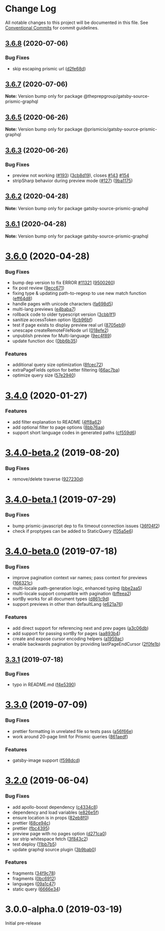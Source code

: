# Change Log

All notable changes to this project will be documented in this file.
See [Conventional Commits](https://conventionalcommits.org) for commit guidelines.

## [3.6.8](https://github.com/theprepgroup/gatsby-source-prismic-graphql/compare/v3.6.7...v3.6.8) (2020-07-06)

### Bug Fixes

- skip escaping prismic url ([d2fe68d](https://github.com/theprepgroup/gatsby-source-prismic-graphql/commit/d2fe68dfbdc517dbfa1593a6a1d8adcfc51c8d1a))

## [3.6.7](https://github.com/theprepgroup/gatsby-source-prismic-graphql/compare/v3.6.5...v3.6.7) (2020-07-06)

**Note:** Version bump only for package @theprepgroup/gatsby-source-prismic-graphql

## [3.6.5](https://github.com/prismicio/gatsby-source-prismic-graphql/compare/v3.6.3...v3.6.5) (2020-06-26)

**Note:** Version bump only for package @prismicio/gatsby-source-prismic-graphql

## [3.6.3](https://github.com/prismicio/gatsby-source-prismic-graphql/compare/v3.6.2...v3.6.3) (2020-06-26)

### Bug Fixes

- preview not working ([#193](https://github.com/prismicio/gatsby-source-prismic-graphql/issues/193)) ([3cb8d19](https://github.com/prismicio/gatsby-source-prismic-graphql/commit/3cb8d19536faaf100c5175852fbd566af145b0f3)), closes [#143](https://github.com/prismicio/gatsby-source-prismic-graphql/issues/143) [#154](https://github.com/prismicio/gatsby-source-prismic-graphql/issues/154)
- stripSharp behavior during preview mode ([#127](https://github.com/prismicio/gatsby-source-prismic-graphql/issues/127)) ([9ba1175](https://github.com/prismicio/gatsby-source-prismic-graphql/commit/9ba117553ac03c056b201187c708b214791a5068))

## [3.6.2](https://github.com/birkir/gatsby-source-prismic-graphql/compare/v3.6.1...v3.6.2) (2020-04-28)

**Note:** Version bump only for package gatsby-source-prismic-graphql

## [3.6.1](https://github.com/birkir/gatsby-source-prismic-graphql/compare/v3.6.0...v3.6.1) (2020-04-28)

**Note:** Version bump only for package gatsby-source-prismic-graphql

# [3.6.0](https://github.com/birkir/gatsby-source-prismic-graphql/compare/v3.4.0...v3.6.0) (2020-04-28)

### Bug Fixes

- bump dep version to fix ERROR [#11321](https://github.com/birkir/gatsby-source-prismic-graphql/issues/11321) ([9500260](https://github.com/birkir/gatsby-source-prismic-graphql/commit/9500260c0cc81600e1b013b7e115275293ed0e89))
- fix post review ([9ecc671](https://github.com/birkir/gatsby-source-prismic-graphql/commit/9ecc6711116c05b4002c859ac77beeebe2164e73))
- fixing type & updating path-to-regexp to use new match function ([eff64d8](https://github.com/birkir/gatsby-source-prismic-graphql/commit/eff64d824438690b7c73ced8f923b5c2f661412d))
- handle pages with unicode characters ([fa698d5](https://github.com/birkir/gatsby-source-prismic-graphql/commit/fa698d56de2b539f237b18debad6752a92a3524c))
- multi-lang previews ([e4baba7](https://github.com/birkir/gatsby-source-prismic-graphql/commit/e4baba7bc2c5295bdbb9d20f083891dd127165b1))
- rollback code to older typescript version ([3cbb1f1](https://github.com/birkir/gatsby-source-prismic-graphql/commit/3cbb1f1d62c7fa97ca44d69e1d205423be50d118))
- sanitize accessToken option ([6cb96bf](https://github.com/birkir/gatsby-source-prismic-graphql/commit/6cb96bf37f6b258ebda817c06c6a5ab0c3dbc178))
- test if page exists to display preview real url ([8705eb9](https://github.com/birkir/gatsby-source-prismic-graphql/commit/8705eb99352fda6aab41a684a25d9f16ef86e836))
- unescape createRemoteFileNode url ([018efe2](https://github.com/birkir/gatsby-source-prismic-graphql/commit/018efe287d25c1750cfb1e69564a3ca670e693b1))
- unpublish preview for Multi-language ([9ec4f89](https://github.com/birkir/gatsby-source-prismic-graphql/commit/9ec4f896b64f79bae3415419deb671a6db6dff3e))
- update function doc ([0bb6b35](https://github.com/birkir/gatsby-source-prismic-graphql/commit/0bb6b3550766313624c751fb2369207471301d3c))

### Features

- additional query size optimization ([8fcec72](https://github.com/birkir/gatsby-source-prismic-graphql/commit/8fcec72add1b3d4606ec8be27e51cce4a8f81156))
- extraPageFields option for better filtering ([66ac7ba](https://github.com/birkir/gatsby-source-prismic-graphql/commit/66ac7baa8309eb6a97633aa38a2d44f923ffc2c5))
- optimize query size ([57e2940](https://github.com/birkir/gatsby-source-prismic-graphql/commit/57e2940342f724ef21bc951b987a409fbc2d9d82))

# [3.4.0](https://github.com/birkir/gatsby-source-prismic-graphql/compare/v3.4.0-beta.2...v3.4.0) (2020-01-27)

### Features

- add filter explanation to README ([4ff8a62](https://github.com/birkir/gatsby-source-prismic-graphql/commit/4ff8a62))
- add optional filter to page options ([8bb76aa](https://github.com/birkir/gatsby-source-prismic-graphql/commit/8bb76aa))
- support short language codes in generated paths ([cf559d6](https://github.com/birkir/gatsby-source-prismic-graphql/commit/cf559d6))

# [3.4.0-beta.2](https://github.com/birkir/gatsby-source-prismic-graphql/compare/v3.4.0-beta.1...v3.4.0-beta.2) (2019-08-20)

### Bug Fixes

- remove/delete traverse ([927230d](https://github.com/birkir/gatsby-source-prismic-graphql/commit/927230d))

# [3.4.0-beta.1](https://github.com/birkir/gatsby-source-prismic-graphql/compare/v3.4.0-beta.0...v3.4.0-beta.1) (2019-07-29)

### Bug Fixes

- bump prismic-javascript dep to fix timeout connection issues ([36f04f2](https://github.com/birkir/gatsby-source-prismic-graphql/commit/36f04f2))
- check if proptypes can be added to StaticQuery ([f05a5e6](https://github.com/birkir/gatsby-source-prismic-graphql/commit/f05a5e6))

# [3.4.0-beta.0](https://github.com/birkir/gatsby-source-prismic-graphql/compare/v3.3.1...v3.4.0-beta.0) (2019-07-18)

### Bug Fixes

- improve pagination context var names; pass context for previews ([166321c](https://github.com/birkir/gatsby-source-prismic-graphql/commit/166321c))
- multi-locale path-generation logic, enhanced typing ([bbe2aa5](https://github.com/birkir/gatsby-source-prismic-graphql/commit/bbe2aa5))
- multi-locale support compatible with pagination ([bffeea2](https://github.com/birkir/gatsby-source-prismic-graphql/commit/bffeea2))
- sortBy works for all document types ([d861c9d](https://github.com/birkir/gatsby-source-prismic-graphql/commit/d861c9d))
- support previews in other than defaultLang ([e621a76](https://github.com/birkir/gatsby-source-prismic-graphql/commit/e621a76))

### Features

- add direct support for referencing next and prev pages ([a3c06db](https://github.com/birkir/gatsby-source-prismic-graphql/commit/a3c06db))
- add support for passing sortBy for pages ([aa893b4](https://github.com/birkir/gatsby-source-prismic-graphql/commit/aa893b4))
- create and expose cursor encoding helpers ([a1959ac](https://github.com/birkir/gatsby-source-prismic-graphql/commit/a1959ac))
- enable backwards pagination by providing lastPageEndCursor ([2f0fe1b](https://github.com/birkir/gatsby-source-prismic-graphql/commit/2f0fe1b))

## [3.3.1](https://github.com/birkir/gatsby-source-prismic-graphql/compare/v3.3.0...v3.3.1) (2019-07-18)

### Bug Fixes

- typo in README.md ([f4e5390](https://github.com/birkir/gatsby-source-prismic-graphql/commit/f4e5390))

# [3.3.0](https://github.com/birkir/gatsby-source-prismic-graphql/compare/v3.2.0...v3.3.0) (2019-07-09)

### Bug Fixes

- prettier formatting in unrelated file so tests pass ([a56f66e](https://github.com/birkir/gatsby-source-prismic-graphql/commit/a56f66e))
- work around 20-page limit for Prismic queries ([861aedf](https://github.com/birkir/gatsby-source-prismic-graphql/commit/861aedf))

### Features

- gatsby-image support ([f598dcd](https://github.com/birkir/gatsby-source-prismic-graphql/commit/f598dcd))

# [3.2.0](https://github.com/birkir/gatsby-source-prismic-graphql/compare/v3.0.0-alpha.0...v3.2.0) (2019-06-04)

### Bug Fixes

- add apollo-boost dependency ([c4334c8](https://github.com/birkir/gatsby-source-prismic-graphql/commit/c4334c8))
- dependency and load variables ([e826e5f](https://github.com/birkir/gatsby-source-prismic-graphql/commit/e826e5f))
- ensure location is in props ([82eb8f0](https://github.com/birkir/gatsby-source-prismic-graphql/commit/82eb8f0))
- prettier ([68ce94c](https://github.com/birkir/gatsby-source-prismic-graphql/commit/68ce94c))
- prettier ([fbc4395](https://github.com/birkir/gatsby-source-prismic-graphql/commit/fbc4395))
- preview page with no pages option ([d271ca0](https://github.com/birkir/gatsby-source-prismic-graphql/commit/d271ca0))
- ssr strip whitespace fetch ([3f843c2](https://github.com/birkir/gatsby-source-prismic-graphql/commit/3f843c2))
- test deploy ([11bb7b5](https://github.com/birkir/gatsby-source-prismic-graphql/commit/11bb7b5))
- update graphql source plugin ([3b9bab0](https://github.com/birkir/gatsby-source-prismic-graphql/commit/3b9bab0))

### Features

- fragments ([34f9c78](https://github.com/birkir/gatsby-source-prismic-graphql/commit/34f9c78))
- fragments ([0bc6912](https://github.com/birkir/gatsby-source-prismic-graphql/commit/0bc6912))
- languages ([09a1c47](https://github.com/birkir/gatsby-source-prismic-graphql/commit/09a1c47))
- static query ([6666e34](https://github.com/birkir/gatsby-source-prismic-graphql/commit/6666e34))

# 3.0.0-alpha.0 (2019-03-19)

Initial pre-release
